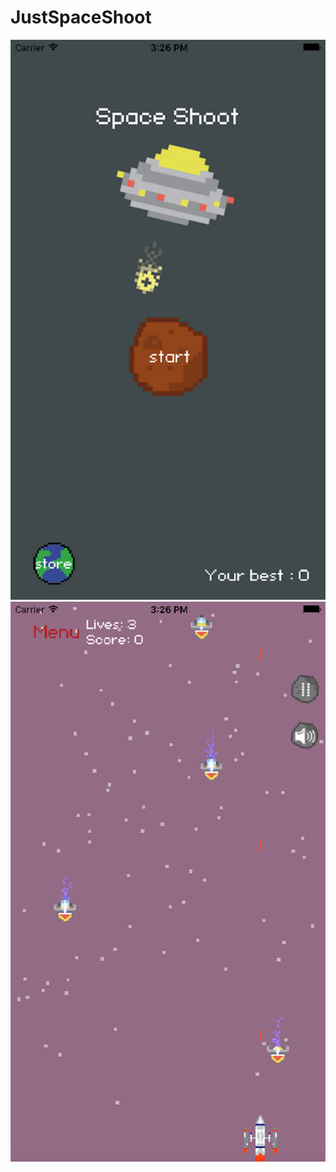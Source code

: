 # JustSpaceShoot
![Image alt](https://github.com/StarovoytovDmitry/JustSpaceShoot/blob/master/resourses/1%20копия.jpg)
![Image alt](https://github.com/StarovoytovDmitry/JustSpaceShoot/blob/master/resourses/3%20копия.jpg)
